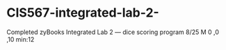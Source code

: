 # CIS567-integrated-lab-2-
Completed zyBooks Integrated Lab 2 — dice scoring program
8/25
M
0
,0
,10
min:12
